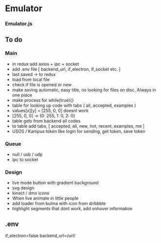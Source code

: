 # Emulator

### Emulator.js
## To do

### Main
- in redux add axios + ipc + socket
- add .env file [ backend_url, if_electron, if_socket etc. ]
- last saved -> to redux
- load from local file 
- check if file is opened or new
- make saving automatic, easy title, no looking for files on disc. Always in one place
- make process for while(true){} 
- table for looking up code with tabs ( all, accepted, examples )
- values[x][y] = [255, 0, 0] doesnt work
- [255, 0, 0] -> {0: 255, 1: 0, 2: 0}
- table gets from backend all codes
- to table add tabs, [ accepted, all, new, hot, recent, examples, me ]
- USOS / Kampus token like login for sending, get token, save token

### Queue
- null / usb / udp 
- ipc to socket

### Design
- live mode button with gradient background
- svg design
- kinect / dmx icons
- When live animate in little people
- add loader from bulma with icon from dribbble
- highlight segments that dont work, add onhover information

## .env
if_electron=false
backend_url=/*url*/
